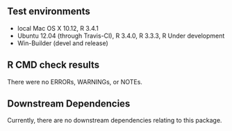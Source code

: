 ## Test environments
* local Mac OS X 10.12, R 3.4.1
* Ubuntu 12.04 (through Travis-CI), R 3.4.0, R 3.3.3, R Under development
* Win-Builder (devel and release)

## R CMD check results
There were no ERRORs, WARNINGs, or NOTEs.

## Downstream Dependencies
Currently, there are no downstream dependencies relating to this package.
